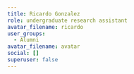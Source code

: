 ```yaml
---
title: Ricardo Gonzalez
role: undergraduate research assistant
avatar_filename: ricardo
user_groups:
  - Alumni
avatar_filename: avatar
social: []
superuser: false
---
```

